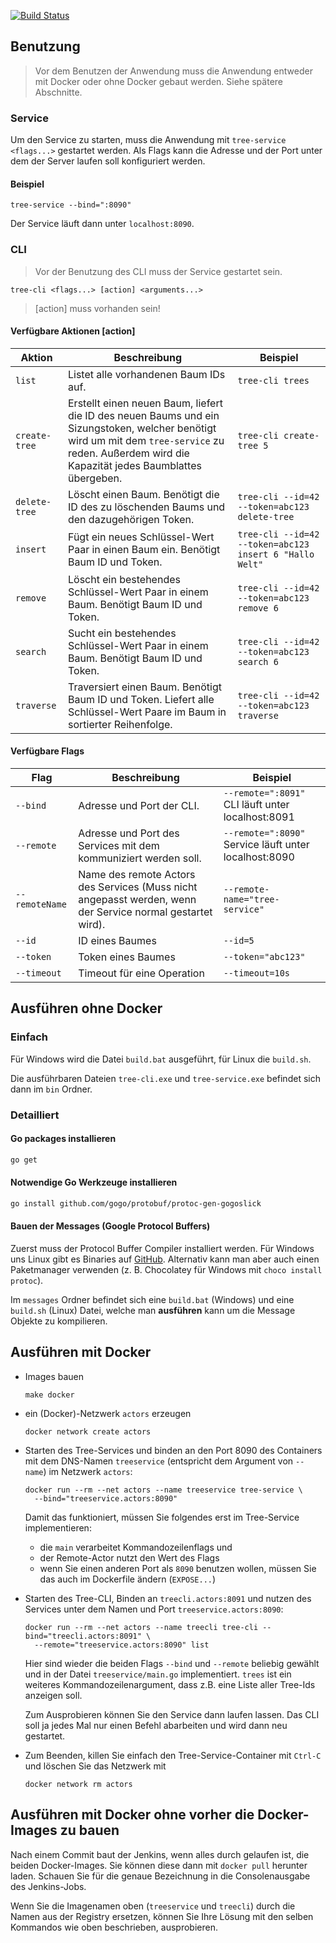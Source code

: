 [![Build Status](https://travis-ci.com/ob-vss-ss19/blatt-3-sudo.svg?token=5Vr3hW38MWRTsVaHSMhn&branch=develop)](https://travis-ci.com/ob-vss-ss19/blatt-3-sudo)

## Benutzung

> Vor dem Benutzen der Anwendung muss die Anwendung entweder mit Docker oder ohne Docker gebaut werden. 
> Siehe spätere Abschnitte.

### Service

Um den Service zu starten, muss die Anwendung mit `tree-service <flags...>` gestartet werden.
Als Flags kann die Adresse und der Port unter dem der Server laufen soll konfiguriert werden.

#### Beispiel

```
tree-service --bind=":8090"
```

Der Service läuft dann unter `localhost:8090`.

### CLI

> Vor der Benutzung des CLI muss der Service gestartet sein.

```
tree-cli <flags...> [action] <arguments...>
```

> [action] muss vorhanden sein!

#### Verfügbare Aktionen [action]
| Aktion | Beschreibung | Beispiel |
| --- | --- | --- |
| `list` | Listet alle vorhandenen Baum IDs auf. | `tree-cli trees` |
| `create-tree` | Erstellt einen neuen Baum, liefert die ID des neuen Baums und ein Sizungstoken, welcher benötigt wird um mit dem `tree-service` zu reden. Außerdem wird die Kapazität jedes Baumblattes übergeben. | `tree-cli create-tree 5` |
| `delete-tree` | Löscht einen Baum. Benötigt die ID des zu löschenden Baums und den dazugehörigen Token. | `tree-cli --id=42 --token=abc123 delete-tree` |
| `insert` | Fügt ein neues Schlüssel-Wert Paar in einen Baum ein. Benötigt Baum ID und Token. | `tree-cli --id=42 --token=abc123 insert 6 "Hallo Welt"` |
| `remove` | Löscht ein bestehendes Schlüssel-Wert Paar in einem Baum. Benötigt Baum ID und Token. | `tree-cli --id=42 --token=abc123 remove 6` |
| `search` | Sucht ein bestehendes Schlüssel-Wert Paar in einem Baum. Benötigt Baum ID und Token. | `tree-cli --id=42 --token=abc123 search 6` |
| `traverse` | Traversiert einen Baum. Benötigt Baum ID und Token. Liefert alle Schlüssel-Wert Paare im Baum in sortierter Reihenfolge. | `tree-cli --id=42 --token=abc123 traverse` |

#### Verfügbare Flags <flag>
| Flag | Beschreibung | Beispiel |
| --- | --- | --- |
| `--bind` | Adresse und Port der CLI. | `--remote=":8091"` CLI läuft unter localhost:8091 |
| `--remote` | Adresse und Port des Services mit dem kommuniziert werden soll. | `--remote=":8090"` Service läuft unter localhost:8090 |
| `--remoteName` | Name des remote Actors des Services (Muss nicht angepasst werden, wenn der Service normal gestartet wird). | `--remote-name="tree-service"` |
| `--id` | ID eines Baumes | `--id=5` |
| `--token` | Token eines Baumes | `--token="abc123"` |
| `--timeout` | Timeout für eine Operation | `--timeout=10s` |

## Ausführen ohne Docker

### Einfach

Für Windows wird die Datei `build.bat` ausgeführt, für Linux die `build.sh`.

Die ausführbaren Dateien `tree-cli.exe` und `tree-service.exe` befindet sich dann im `bin` Ordner.

### Detailliert

#### Go packages installieren

```sh
go get
```

#### Notwendige Go Werkzeuge installieren
```sh
go install github.com/gogo/protobuf/protoc-gen-gogoslick
```

#### Bauen der Messages (Google Protocol Buffers)

Zuerst muss der Protocol Buffer Compiler installiert werden. 
Für Windows uns Linux gibt es Binaries auf [GitHub](https://github.com/protocolbuffers/protobuf/releases/).
Alternativ kann man aber auch einen Paketmanager verwenden (z. B. Chocolatey für Windows mit `choco install protoc`).

Im `messages` Ordner befindet sich eine `build.bat` (Windows) und eine `build.sh` (Linux) Datei, welche man **ausführen** kann um die Message Objekte zu kompilieren.


## Ausführen mit Docker

-   Images bauen

    ```
    make docker
    ```

-   ein (Docker)-Netzwerk `actors` erzeugen

    ```
    docker network create actors
    ```

-   Starten des Tree-Services und binden an den Port 8090 des Containers mit dem DNS-Namen
    `treeservice` (entspricht dem Argument von `--name`) im Netzwerk `actors`:

    ```
    docker run --rm --net actors --name treeservice tree-service \
      --bind="treeservice.actors:8090"
    ```

    Damit das funktioniert, müssen Sie folgendes erst im Tree-Service implementieren:

    -   die `main` verarbeitet Kommandozeilenflags und
    -   der Remote-Actor nutzt den Wert des Flags
    -   wenn Sie einen anderen Port als `8090` benutzen wollen,
        müssen Sie das auch im Dockerfile ändern (`EXPOSE...`)

-   Starten des Tree-CLI, Binden an `treecli.actors:8091` und nutzen des Services unter
    dem Namen und Port `treeservice.actors:8090`:

    ```
    docker run --rm --net actors --name treecli tree-cli --bind="treecli.actors:8091" \
      --remote="treeservice.actors:8090" list
    ```

    Hier sind wieder die beiden Flags `--bind` und `--remote` beliebig gewählt und
    in der Datei `treeservice/main.go` implementiert. `trees` ist ein weiteres
    Kommandozeilenargument, dass z.B. eine Liste aller Tree-Ids anzeigen soll.

    Zum Ausprobieren können Sie den Service dann laufen lassen. Das CLI soll ja jedes
    Mal nur einen Befehl abarbeiten und wird dann neu gestartet.

-   Zum Beenden, killen Sie einfach den Tree-Service-Container mit `Ctrl-C` und löschen
    Sie das Netzwerk mit

    ```
    docker network rm actors
    ```

## Ausführen mit Docker ohne vorher die Docker-Images zu bauen

Nach einem Commit baut der Jenkins, wenn alles durch gelaufen ist, die beiden
Docker-Images. Sie können diese dann mit `docker pull` herunter laden. Schauen Sie für die
genaue Bezeichnung in die Consolenausgabe des Jenkins-Jobs.

Wenn Sie die Imagenamen oben (`treeservice` und `treecli`) durch die Namen aus der
Registry ersetzen, können Sie Ihre Lösung mit den selben Kommandos wie oben beschrieben,
ausprobieren.

